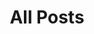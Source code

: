 ---
layout: post-index
title: All Posts
catTitle: Category
excerpt: "A List of Posts"
image:
  feature: split.png
  horizantal: split-hor.png
---